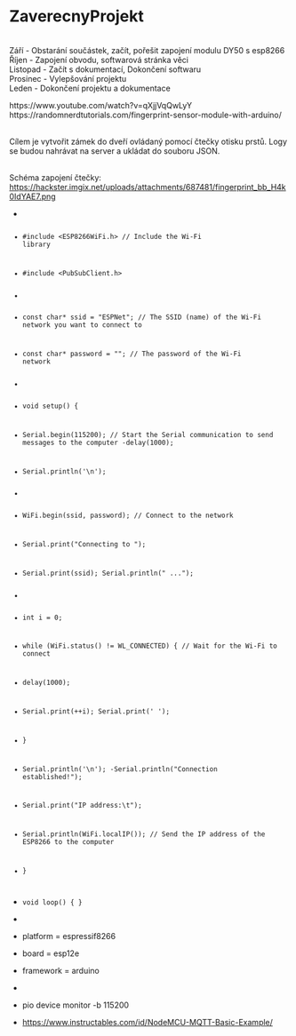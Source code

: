 # ZaverecnyProjekt
<br>Září - Obstarání součástek, začít, pořešit zapojení modulu DY50 s esp8266
<br>Říjen - Zapojení obvodu, softwarová stránka věci
<br>Listopad - Začít s dokumentací, Dokončení softwaru
<br>Prosinec - Vylepšování projektu
<br>Leden - Dokončení projektu a dokumentace
<link>https://www.youtube.com/watch?v=qXjjVqQwLyY</link>
<br>https://randomnerdtutorials.com/fingerprint-sensor-module-with-arduino/

<br>Cílem je vytvořit zámek do dveří ovládaný pomocí čtečky otisku prstů. Logy se budou nahrávat na server a ukládat do souboru JSON.

<br>Schéma zapojení čtečky:
https://hackster.imgix.net/uploads/attachments/687481/fingerprint_bb_H4k0IdYAE7.png
- <code>
- #include <ESP8266WiFi.h>        // Include the Wi-Fi library
- #include <PubSubClient.h>
-
- const char* ssid     = "ESPNet";         // The SSID (name) of the Wi-Fi network you want to connect to
- const char* password = "";     // The password of the Wi-Fi network
-
- void setup() {
 - Serial.begin(115200);         // Start the Serial communication to send messages to the computer
  -delay(1000);
 - Serial.println('\n');
  -
-  WiFi.begin(ssid, password);             // Connect to the network
-  Serial.print("Connecting to ");
-  Serial.print(ssid); Serial.println(" ...");
-
 - int i = 0;
 - while (WiFi.status() != WL_CONNECTED) { // Wait for the Wi-Fi to connect
  -  delay(1000);
  -  Serial.print(++i); Serial.print(' ');
  - }

 - Serial.println('\n');
  -Serial.println("Connection established!");  
 - Serial.print("IP address:\t");
 - Serial.println(WiFi.localIP());         // Send the IP address of the ESP8266 to the computer
- }

- void loop() { }</code>
- 
- platform = espressif8266
- board = esp12e
- framework = arduino
-
- pio device monitor -b 115200
- https://www.instructables.com/id/NodeMCU-MQTT-Basic-Example/
